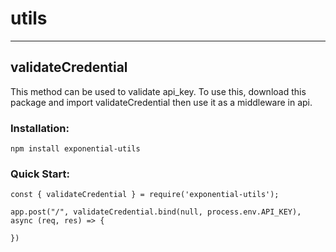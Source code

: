 # utils

---

## validateCredential

This method can be used to validate api_key. To use this, download this package and import validateCredential then use it as a middleware in api.

### Installation:

```
npm install exponential-utils
```

### Quick Start:

```
const { validateCredential } = require('exponential-utils');

app.post("/", validateCredential.bind(null, process.env.API_KEY), async (req, res) => {

})
```
